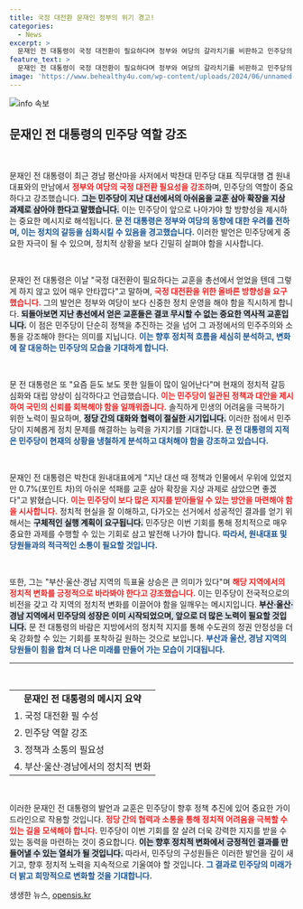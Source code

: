 ```yaml
---
title: 국정 대전환 문재인 정부의 위기 경고!
categories:
  - News
excerpt: >
  문재인 전 대통령이 국정 대전환이 필요하다며 정부와 여당의 갈라치기를 비판하고 민주당의 역할을 강조했다. 그는 지난 총선의 교훈을 바탕으로 정책 확장을 촉구하며, 부산·울산·경남 지역 당원들에게 힘을 북돋았다.
feature_text: >
  문재인 전 대통령이 국정 대전환이 필요하다며 정부와 여당의 갈라치기를 비판하고 민주당의 역할을 강조했다. 그는 지난 총선의 교훈을 바탕으로 정책 확장을 촉구하며, 부산·울산·경남 지역 당원들에게 힘을 북돋았다.
image: 'https://www.behealthy4u.com/wp-content/uploads/2024/06/unnamed-file.png'
---
```


<p><img src="https://www.behealthy4u.com/wp-content/uploads/2024/06/unnamed-file.png" alt="info 속보" /></p>

<h2 data-ke-size="size26">문재인 전 대통령의 민주당 역할 강조</h2>

<p data-ke-size="size16">&nbsp;</p>

<p>문재인 전 대통령이 최근 경남 평산마을 사저에서 박찬대 민주당 대표 직무대행 겸 원내대표와의 만남에서 <b><span style="color: #ee2323;">정부와 여당의 국정 대전환 필요성을 강조</span></b>하며, 민주당의 역할이 중요하다고 강조했습니다. <b><span style="background-color: #21538527;">그는 민주당이 지난 대선에서의 아쉬움을 교훈 삼아 확장을 지상 과제로 삼아야 한다고 말했습니다.</span></b> 이는 민주당이 앞으로 나아가야 할 방향성을 제시하는 중요한 메시지로 해석됩니다. <b><span style="color: #1a5490;">문 전 대통령은 정부와 여당의 동향에 대한 우려를 전하며, 이는 정치의 갈등을 심화시킬 수 있음을 경고했습니다.</span></b> 이러한 발언은 민주당에게 중요한 자극이 될 수 있으며, 정치적 상황을 보다 긴밀히 살펴야 함을 시사합니다.</p></p>

<p data-ke-size="size16">&nbsp;</p>

<p>문재인 전 대통령은 이날 "국정 대전환이 필요하다는 교훈을 총선에서 얻었을 텐데 그렇게 하지 않고 있어 매우 안타깝다"고 말하며, <b><span style="color: #ee2323;">국정 대전환을 위한 올바른 방향성을 요구했습니다.</span></b> 그의 발언은 정부와 여당이 보다 신중한 정치 운영을 해야 함을 직시하게 합니다. <b><span style="background-color: #21538527;">되돌아보면 지난 총선에서 얻은 교훈들은 결코 무시할 수 없는 중요한 역사적 교훈입니다.</span></b> 이 점은 민주당이 단순히 정책을 추진하는 것을 넘어 그 과정에서의 민주주의와 소통을 강조해야 한다는 의미를 지닙니다. <b><span style="color: #1a5490;">이는 향후 정치적 흐름을 세심히 분석하고, 변화에 잘 대응하는 민주당의 모습을 기대하게 합니다.</span></b></p>

<p data-ke-size="size16">&nbsp;</p>

<p>문 전 대통령은 또 "요즘 듣도 보도 못한 일들이 많이 일어난다"며 현재의 정치적 갈등 심화와 대립 양상이 심각하다고 언급했습니다. <b><span style="color: #ee2323;">이는 민주당이 일관된 정책과 대안을 제시하여 국민의 신뢰를 회복해야 함을 일깨워줍니다.</span></b> 솔직하게 민생의 어려움을 극복하기 위한 노력이 필요하며, <b><span style="background-color: #21538527;">정당 간의 대화와 협력이 절실한 시기입니다.</span></b> 이러한 점에서 민주당이 지혜롭게 정치 문제를 해결하는 능력을 가지기를 기대합니다. <b><span style="color: #1a5490;">문 전 대통령의 지적은 민주당이 현재의 상황을 냉철하게 분석하고 대처해야 함을 강조하고 있습니다.</span></b></p>

<p data-ke-size="size16">&nbsp;</p>

<p>문재인 전 대통령은 박찬대 원내대표에게 "지난 대선 때 정책과 인물에서 우위에 있었지만 0.7%(포인트 차)의 아쉬운 석패를 교훈 삼아 확장을 지상 과제로 삼았으면 좋겠다"고 밝혔습니다. <b><span style="color: #ee2323;">이는 민주당이 보다 많은 지지를 받아들일 수 있는 방안을 마련해야 함을 시사합니다.</span></b> 정치적 현실을 잘 이해하고, 다가오는 선거에서 성공적인 결과를 얻기 위해서는 <b><span style="background-color: #21538527;">구체적인 실행 계획이 요구됩니다.</span></b> 민주당은 이번 기회를 통해 정치적으로 매우 중요한 과제를 수행할 수 있는 기회로 삼고 발전해 나가야 합니다. <b><span style="color: #1a5490;">따라서, 원내대표 및 당원들과의 적극적인 소통이 필요할 것입니다.</span></b></p>

<p data-ke-size="size16">&nbsp;</p>

<p>또한, 그는 "부산·울산·경남 지역의 득표율 상승은 큰 의미가 있다"며 <b><span style="color: #ee2323;">해당 지역에서의 정치적 변화를 긍정적으로 바라봐야 한다고 강조했습니다.</span></b> 이는 민주당이 전국적으로의 비전을 갖고 각 지역의 정치적 변화를 이끌어야 함을 일깨우는 메시지입니다. <b><span style="background-color: #21538527;">부산·울산·경남 지역에서 민주당의 성장은 이미 시작되었으며, 앞으로 더 많은 노력이 필요할 것입니다.</span></b> 문 전 대통령의 바람은 지방에서의 정치적 지지를 통해 수도권의 정권 안정성을 더욱 강화할 수 있는 기회를 포착하길 원하는 것으로 보입니다. <b><span style="color: #1a5490;">부산과 울산, 경남 지역의 당원들이 힘을 합쳐 더 나은 미래를 만들어 가는 모습이 기대됩니다.</span></b></p>

<hr>

<p data-ke-size="size16">&nbsp;</p>

<table style="width: 100%; border-collapse: collapse;">
   <tr>
      <td style="text-align: center; height: 17px;"><b>문재인 전 대통령의 메시지 요약</b></td>
   </tr>
   <tr>
      <td>1. 국정 대전환 필 수성</td>
   </tr>
   <tr>
      <td>2. 민주당 역할 강조</td>
   </tr>
   <tr>
      <td>3. 정책과 소통의 필요성</td>
   </tr>
   <tr>
      <td>4. 부산·울산·경남에서의 정치적 변화</td>
   </tr>
</table>

<p data-ke-size="size16">&nbsp;</p>

<p>이러한 문재인 전 대통령의 발언과 교훈은 민주당이 향후 정책 추진에 있어 중요한 가이드라인으로 작용할 것입니다. <b><span style="color: #ee2323;">정당 간의 협력과 소통을 통해 정치적 어려움을 극복할 수 있는 길을 모색해야 합니다.</span></b> 민주당이 이번 기회를 잘 살려 더욱 강력한 지지를 받을 수 있는 동력을 마련하는 것이 중요합니다. <b><span style="background-color: #21538527;">이는 향후 정치적 변화에서 긍정적인 결과를 만들어낼 수 있는 열쇠가 될 것입니다.</span></b> 따라서, 민주당의 구성원들은 이러한 발언을 깊이 새기고, 향후 정치적 노력을 지속적으로 기울여야 할 것입니다. <b><span style="color: #1a5490;">그 결과로 민주당의 미래가 더 밝고 희망적으로 변화할 것을 기대합니다.</span></b></p>
생생한 뉴스, <a href="https://opensis.kr" rel="dofollow">opensis.kr</a>


